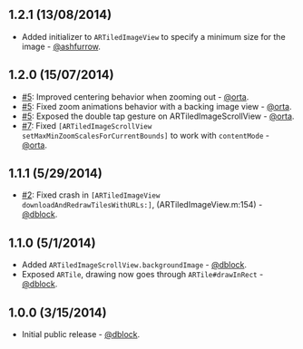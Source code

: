 ## 1.2.1 (13/08/2014)

* Added initializer to `ARTiledImageView` to specify a minimum size for the image - [@ashfurrow](http://github.com/AshFurrow).

## 1.2.0 (15/07/2014)

* [#5](https://github.com/dblock/ARTiledImageView/issues/5): Improved centering behavior when zooming out - [@orta](https://github.com/orta).
* [#5](https://github.com/dblock/ARTiledImageView/issues/5): Fixed zoom animations behavior with a backing image view - [@orta](https://github.com/orta).
* [#5](https://github.com/dblock/ARTiledImageView/issues/5): Exposed the double tap gesture on ARTiledImageScrollView - [@orta](https://github.com/orta).
* [#7](https://github.com/dblock/ARTiledImageView/issues/7): Fixed `[ARTiledImageScrollView setMaxMinZoomScalesForCurrentBounds]` to work with `contentMode` - [@orta](https://github.com/orta).

## 1.1.1 (5/29/2014)

* [#2](https://github.com/dblock/ARTiledImageView/issues/2): Fixed crash in `[ARTiledImageView downloadAndRedrawTilesWithURLs:]`, (ARTiledImageView.m:154) - [@dblock](https://github.com/dblock).

## 1.1.0 (5/1/2014)

* Added `ARTiledImageScrollView.backgroundImage` - [@dblock](https://github.com/dblock).
* Exposed `ARTile`, drawing now goes through `ARTile#drawInRect` - [@dblock](https://github.com/dblock).

## 1.0.0 (3/15/2014)

* Initial public release - [@dblock](https://github.com/dblock).
